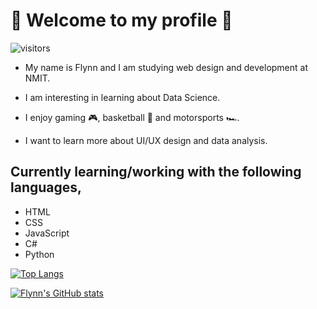 # 🗿 Welcome to my profile 🗿

![visitors](https://visitor-badge.glitch.me/badge?page_id=${fstevens30})

- My name is Flynn and I am studying web design and development at NMIT.

- I am interesting in learning about Data Science.

- I enjoy gaming 🎮, basketball 🏀 and motorsports 🏎️.

- I want to learn more about UI/UX design and data analysis.

## Currently learning/working with the following languages,

- HTML 
- CSS
- JavaScript
- C#
- Python

[![Top Langs](https://github-readme-stats.vercel.app/api/top-langs/?username=fstevens30&layout=compact&theme=midnight-purple)](https://github.com/fstevens30)

[![Flynn's GitHub stats](https://github-readme-stats.vercel.app/api?username=fstevens30&show_icons=true&theme=midnight-purple&count_private=true&include_all_commits=true)](https://github.com/fstevens30/github-readme-stats)
